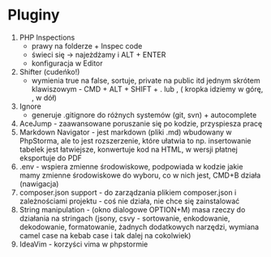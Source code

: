 # Pluginy

1. PHP Inspections
    * prawy na folderze + Inspec code
    * świeci się -> najeżdżamy i ALT + ENTER
    * konfiguracja w Editor
1. Shifter (cudeńko!)
    * wymienia true na false, sortuje, private na public itd jednym skrótem klawiszowym - CMD + ALT + SHIFT + . lub , (
      kropka idziemy w górę, , w dół)
1. Ignore
    * generuje .gitignore do różnych systemów (git, svn) + autocomplete
1. AceJump - zaawansowane poruszanie się po kodzie, przyspiesza pracę
1. Markdown Navigator - jest markdown (pliki .md) wbudowany w PhpStorma, ale to jest rozszerzenie, które ułatwia to np.
   insertowanie tabelek jest łatwiejsze, konwertuje kod na HTML, w wersji płatnej eksportuje do PDF
1. .env - wspiera zmienne środowiskowe, podpowiada w kodzie jakie mamy zmienne środowiskowe do wyboru, co w nich jest,
   CMD+B działa (nawigacja)
1. composer.json support - do zarządzania plikiem composer.json i zależnościami projektu - coś nie działa, nie chce się
   zainstalować
1. String manipulation - (okno dialogowe OPTION+M)
   masa rzeczy do działania na stringach
   (jsony, csvy - sortowanie, enkodowanie, dekodowanie, formatowanie, żadnych dodatkowych narzędzi, wymiana camel case
   na kebab case i tak dalej na cokolwiek)
1. IdeaVim - korzyści vima w phpstormie 